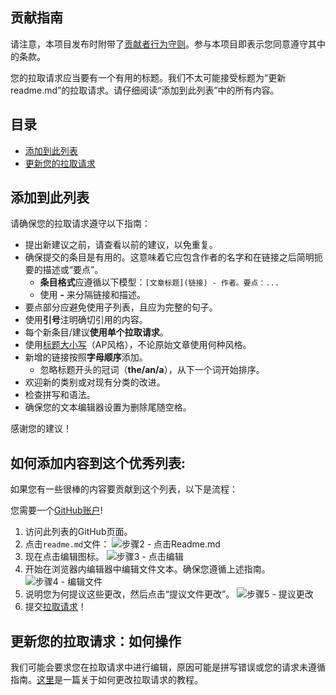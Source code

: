## 贡献指南

请注意，本项目发布时附带了[贡献者行为守则](code-of-conduct.md)。参与本项目即表示您同意遵守其中的条款。

您的拉取请求应当要有一个有用的标题。我们不太可能接受标题为“更新readme.md”的拉取请求。请仔细阅读“添加到此列表”中的所有内容。

## 目录

- [添加到此列表](#添加到此列表)
- [更新您的拉取请求](#更新您的拉取请求)

## 添加到此列表

请确保您的拉取请求遵守以下指南：

- 提出新建议之前，请查看以前的建议，以免重复。
- 确保提交的条目是有用的。这意味着它应包含作者的名字和在链接之后简明扼要的描述或“要点”。 
  - **条目格式**应遵循以下模型：`[文章标题](链接) - 作者。要点：...`
  - 使用 **-** 来分隔链接和描述。
- 要点部分应避免使用子列表，且应为完整的句子。
- 使用**引号**注明确切引用的内容。
- 每个新条目/建议**使用单个拉取请求**。
- 使用[标题大小写](https://titlecaseconverter.com)（AP风格），不论原始文章使用何种风格。
- 新增的链接按照**字母顺序**添加。 
  - 忽略标题开头的冠词（**the/an/a**），从下一个词开始排序。
- 欢迎新的类别或对现有分类的改进。
- 检查拼写和语法。
- 确保您的文本编辑器设置为删除尾随空格。

感谢您的建议！

## 如何添加内容到这个优秀列表:

如果您有一些很棒的内容要贡献到这个列表，以下是流程：

您需要一个[GitHub账户](https://github.com/join)!

1. 访问此列表的GitHub页面。
2. 点击`readme.md`文件： ![步骤2 - 点击Readme.md](https://cloud.githubusercontent.com/assets/170270/9402920/53a7e3ea-480c-11e5-9d81-aecf64be55eb.png)
3. 现在点击编辑图标。 ![步骤3 - 点击编辑](https://cloud.githubusercontent.com/assets/170270/9402927/6506af22-480c-11e5-8c18-7ea823530099.png)
4. 开始在浏览器内编辑器中编辑文件文本。确保您遵循上述指南。 ![步骤4 - 编辑文件](https://cloud.githubusercontent.com/assets/170270/9402932/7301c3a0-480c-11e5-81f5-7e343b71674f.png)
5. 说明您为何提议这些更改，然后点击“提议文件更改”。 ![步骤5 - 提议更改](https://cloud.githubusercontent.com/assets/170270/9402937/7dd0652a-480c-11e5-9138-bd14244593d5.png)
6. 提交[拉取请求](https://help.github.com/articles/using-pull-requests/)！

## 更新您的拉取请求：如何操作
我们可能会要求您在拉取请求中进行编辑，原因可能是拼写错误或您的请求未遵循指南。[这里](https://www.burntfen.com/2015-10-30/how-to-amend-a-commit-on-a-github-pull-request)是一篇关于如何更改拉取请求的教程。
